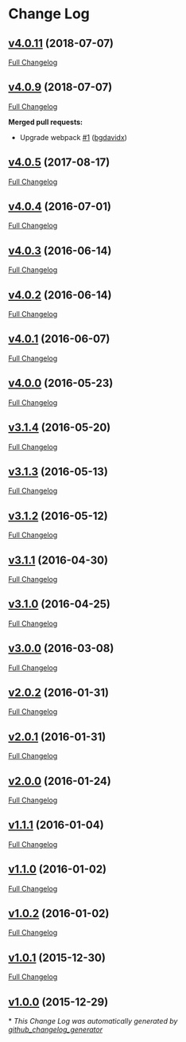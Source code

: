 # Change Log

## [v4.0.11](https://github.com/wherefortravel/npm-install-webpack-plugin/tree/v4.0.11) (2018-07-07)
[Full Changelog](https://github.com/wherefortravel/npm-install-webpack-plugin/compare/v4.0.9...v4.0.11)

## [v4.0.9](https://github.com/wherefortravel/npm-install-webpack-plugin/tree/v4.0.9) (2018-07-07)
[Full Changelog](https://github.com/wherefortravel/npm-install-webpack-plugin/compare/v4.0.5...v4.0.9)

**Merged pull requests:**

- Upgrade webpack [\#1](https://github.com/wherefortravel/npm-install-webpack-plugin/pull/1) ([bgdavidx](https://github.com/bgdavidx))

## [v4.0.5](https://github.com/wherefortravel/npm-install-webpack-plugin/tree/v4.0.5) (2017-08-17)
[Full Changelog](https://github.com/wherefortravel/npm-install-webpack-plugin/compare/v4.0.4...v4.0.5)

## [v4.0.4](https://github.com/wherefortravel/npm-install-webpack-plugin/tree/v4.0.4) (2016-07-01)
[Full Changelog](https://github.com/wherefortravel/npm-install-webpack-plugin/compare/v4.0.3...v4.0.4)

## [v4.0.3](https://github.com/wherefortravel/npm-install-webpack-plugin/tree/v4.0.3) (2016-06-14)
[Full Changelog](https://github.com/wherefortravel/npm-install-webpack-plugin/compare/v4.0.2...v4.0.3)

## [v4.0.2](https://github.com/wherefortravel/npm-install-webpack-plugin/tree/v4.0.2) (2016-06-14)
[Full Changelog](https://github.com/wherefortravel/npm-install-webpack-plugin/compare/v4.0.1...v4.0.2)

## [v4.0.1](https://github.com/wherefortravel/npm-install-webpack-plugin/tree/v4.0.1) (2016-06-07)
[Full Changelog](https://github.com/wherefortravel/npm-install-webpack-plugin/compare/v4.0.0...v4.0.1)

## [v4.0.0](https://github.com/wherefortravel/npm-install-webpack-plugin/tree/v4.0.0) (2016-05-23)
[Full Changelog](https://github.com/wherefortravel/npm-install-webpack-plugin/compare/v3.1.4...v4.0.0)

## [v3.1.4](https://github.com/wherefortravel/npm-install-webpack-plugin/tree/v3.1.4) (2016-05-20)
[Full Changelog](https://github.com/wherefortravel/npm-install-webpack-plugin/compare/v3.1.3...v3.1.4)

## [v3.1.3](https://github.com/wherefortravel/npm-install-webpack-plugin/tree/v3.1.3) (2016-05-13)
[Full Changelog](https://github.com/wherefortravel/npm-install-webpack-plugin/compare/v3.1.2...v3.1.3)

## [v3.1.2](https://github.com/wherefortravel/npm-install-webpack-plugin/tree/v3.1.2) (2016-05-12)
[Full Changelog](https://github.com/wherefortravel/npm-install-webpack-plugin/compare/v3.1.1...v3.1.2)

## [v3.1.1](https://github.com/wherefortravel/npm-install-webpack-plugin/tree/v3.1.1) (2016-04-30)
[Full Changelog](https://github.com/wherefortravel/npm-install-webpack-plugin/compare/v3.1.0...v3.1.1)

## [v3.1.0](https://github.com/wherefortravel/npm-install-webpack-plugin/tree/v3.1.0) (2016-04-25)
[Full Changelog](https://github.com/wherefortravel/npm-install-webpack-plugin/compare/v3.0.0...v3.1.0)

## [v3.0.0](https://github.com/wherefortravel/npm-install-webpack-plugin/tree/v3.0.0) (2016-03-08)
[Full Changelog](https://github.com/wherefortravel/npm-install-webpack-plugin/compare/v2.0.2...v3.0.0)

## [v2.0.2](https://github.com/wherefortravel/npm-install-webpack-plugin/tree/v2.0.2) (2016-01-31)
[Full Changelog](https://github.com/wherefortravel/npm-install-webpack-plugin/compare/v2.0.1...v2.0.2)

## [v2.0.1](https://github.com/wherefortravel/npm-install-webpack-plugin/tree/v2.0.1) (2016-01-31)
[Full Changelog](https://github.com/wherefortravel/npm-install-webpack-plugin/compare/v2.0.0...v2.0.1)

## [v2.0.0](https://github.com/wherefortravel/npm-install-webpack-plugin/tree/v2.0.0) (2016-01-24)
[Full Changelog](https://github.com/wherefortravel/npm-install-webpack-plugin/compare/v1.1.1...v2.0.0)

## [v1.1.1](https://github.com/wherefortravel/npm-install-webpack-plugin/tree/v1.1.1) (2016-01-04)
[Full Changelog](https://github.com/wherefortravel/npm-install-webpack-plugin/compare/v1.1.0...v1.1.1)

## [v1.1.0](https://github.com/wherefortravel/npm-install-webpack-plugin/tree/v1.1.0) (2016-01-02)
[Full Changelog](https://github.com/wherefortravel/npm-install-webpack-plugin/compare/v1.0.2...v1.1.0)

## [v1.0.2](https://github.com/wherefortravel/npm-install-webpack-plugin/tree/v1.0.2) (2016-01-02)
[Full Changelog](https://github.com/wherefortravel/npm-install-webpack-plugin/compare/v1.0.1...v1.0.2)

## [v1.0.1](https://github.com/wherefortravel/npm-install-webpack-plugin/tree/v1.0.1) (2015-12-30)
[Full Changelog](https://github.com/wherefortravel/npm-install-webpack-plugin/compare/v1.0.0...v1.0.1)

## [v1.0.0](https://github.com/wherefortravel/npm-install-webpack-plugin/tree/v1.0.0) (2015-12-29)


\* *This Change Log was automatically generated by [github_changelog_generator](https://github.com/skywinder/Github-Changelog-Generator)*